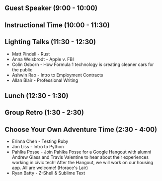 ## Guest Speaker (9:00 - 10:00)

## Instructional Time (10:00 - 11:30)

## Lighting Talks (11:30 - 12:30)

* Matt Pindell - Rust
* Anna Weisbrodt - Apple v. FBI
* Colin Osborn - How Formula 1 technology is creating cleaner cars for the public
* Ashwin Rao - Intro to Employment Contracts
* Allan Blair - Professional Writing

## Lunch (12:30 - 1:30)

## Group Retro (1:30 - 2:30)

## Choose Your Own Adventure Time (2:30 - 4:00)

* Erinna Chen - Testing Ruby
* Jon Liss - Intro to Python
* Pahlka Posse - Join Pahlka Posse for a Google Hangout with alumni Andrew Glass and Travis Valentine to hear about their experiences working in civic tech! After the Hangout, we will work on our housing app. All are welcome! (Horace's Lair)
* Ryan Batty - Z-Shell & Sublime Text
